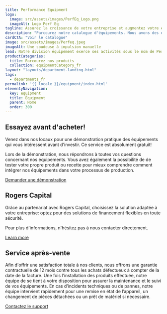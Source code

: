 ```yaml
---
title: Performance Equipment
logo:
  image: src/assets/images/PerfEq_Logo.png
  imageAlt: Logo Perf Eq
tagline: Assurez la croissance de votre entreprise et augmentez votre efficacité avec nos equipments.
description: "Parcourez notre catalogue d'équipements. Nous avons des équipements de transformation et d'emballage d'aliments, ainsi que des produits de réfrigération et de cuisson. Tous les équipements sont garantis 1 an et nous vous invitons dans notre établissement pour essayer nos machines avant d'acheter."
cardCTA: "Voir le catalogue"
image: src/assets/images/Perfeq.jpeg
imageAlt: Une soudeuse à impulsion manuelle
lead: Notre division équipement exerce ses activités sous le nom de Performance Equipment. Elle propose des machines d'emballage et de transformation alimentaire.  Nous nous distinguons par notre service de qualité et nos prix très compétitifs. Que vous recherchiez des équipements pour votre propre usage domestique, une entreprise naissante ou une entreprise établie, nous avons une gamme de produits fiables et de qualité pour répondre à vos besoins.
productCategories:
  title: Parcourez nos produits
  collection: equipmentCategory_fr
layout: "layouts/department-landing.html"
tags:
  - departments_fr
permalink: '{{ locale }}/equipment/index.html'
eleventyNavigation:
  key: equipment
  title: Équipment
  parent: Home
  order: 300
---
```


## Essayez avant d'acheter!
Venez dans nos locaux pour une démonstration pratique des équipements qui vous intéressent avant d'investir. Ce service est absolument gratuit!

Lors de la démonstration, nous répondrons à toutes vos questions concernant nos équipements. Vous avez également la possibilité de de tester votre propre produit ou recette pour mieux comprendre comment intégrer nos équipements dans votre processus de production.

<a href="mailto:equipment@performance.mu" class="button">Demander une démonstration</a>

## Rogers Capital

Grâce au partenariat avec Rogers Capital, choisissez la solution adaptée à votre entreprise: optez pour des solutions de financement flexibles en toute sécurité.

Pour plus d'informations, n'hésitez pas à nous contacter directement.

<a href="https://www.rogerscapital.mu/credit/credit/" class="button">Learn more</a>

## Service après-vente

Afin d'offrir une satisfaction totale à nos clients, nous offrons une garantie contractuelle de 12 mois contre tous les achats défectueux à compter de la date de la facture. Une fois l’installation des produits effectuée, notre équipe de se tient à votre disposition pour assurer la maintenance et le suivi de vos équipements. En cas d’incidents techniques ou de pannes, notre équipe intervient rapidement pour une remise en état de l’appareil, un changement de pièces détachées ou un prêt de matériel si nécessaire.

<a href="mailto:equipment@performance.mu" class="button">Contactez le support</a>
